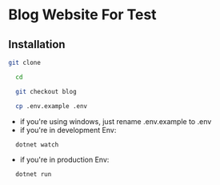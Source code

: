 
# Blog Website For Test

## Installation


  ```bash
  git clone 
```
```bash
  cd 
```
```bash
  git checkout blog
```

```bash
  cp .env.example .env
```
- if you're using windows, just rename .env.example to .env
- if you're in development Env:
```bash
  dotnet watch 
```
- if you're in production Env:
```bash
  dotnet run
```